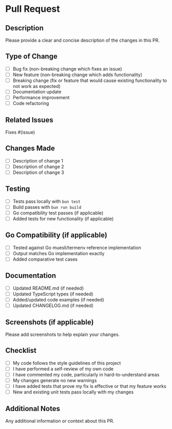 # Pull Request

## Description

Please provide a clear and concise description of the changes in this PR.

## Type of Change

- [ ] Bug fix (non-breaking change which fixes an issue)
- [ ] New feature (non-breaking change which adds functionality)
- [ ] Breaking change (fix or feature that would cause existing functionality to not work as expected)
- [ ] Documentation update
- [ ] Performance improvement
- [ ] Code refactoring

## Related Issues

Fixes #(issue)

## Changes Made

- [ ] Description of change 1
- [ ] Description of change 2
- [ ] Description of change 3

## Testing

- [ ] Tests pass locally with `bun test`
- [ ] Build passes with `bun run build`
- [ ] Go compatibility test passes (if applicable)
- [ ] Added tests for new functionality (if applicable)

## Go Compatibility (if applicable)

- [ ] Tested against Go muesli/termenv reference implementation
- [ ] Output matches Go implementation exactly
- [ ] Added comparative test cases

## Documentation

- [ ] Updated README.md (if needed)
- [ ] Updated TypeScript types (if needed)
- [ ] Added/updated code examples (if needed)
- [ ] Updated CHANGELOG.md (if needed)

## Screenshots (if applicable)

Please add screenshots to help explain your changes.

## Checklist

- [ ] My code follows the style guidelines of this project
- [ ] I have performed a self-review of my own code
- [ ] I have commented my code, particularly in hard-to-understand areas
- [ ] My changes generate no new warnings
- [ ] I have added tests that prove my fix is effective or that my feature works
- [ ] New and existing unit tests pass locally with my changes

## Additional Notes

Any additional information or context about this PR.
